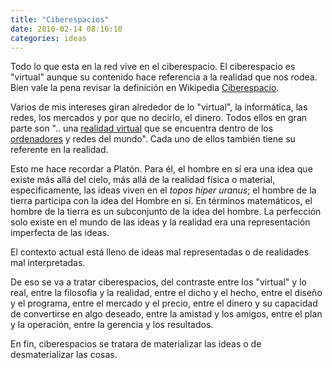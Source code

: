 ```yaml
---
title: "Ciberespacios"
date: 2010-02-14 08:16:10
categories: ideas
---
```

Todo lo que esta en la red vive en el ciberespacio. El ciberespacio es "virtual" aunque su contenido hace referencia a la realidad que nos rodea. Bien vale la pena revisar la definición en Wikipedia [Ciberespacio](https://es.wikipedia.org/wiki/Ciberespacio). 

Varios de mis intereses giran alrededor de lo "virtual", la informática, las redes, los mercados y por que no decirlo, el dinero. Todos ellos en gran parte son ".. una [realidad virtual](https://es.wikipedia.org/wiki/Realidad_virtual) que se encuentra dentro de los [ordenadores](https://es.wikipedia.org/wiki/Ordenador) y redes del mundo". Cada uno de ellos también tiene su referente en la realidad. 

Esto me hace recordar a Platón. Para él, el hombre en sí era una idea que existe más allá del cielo, más allá de la realidad física o material, específicamente, las ideas viven en el *topos hiper uranus*; el hombre de la tierra participa con la idea del Hombre en sí. En términos matemáticos, el hombre de la tierra es un subconjunto de la idea del hombre. La perfección solo existe en el mundo de las ideas y la realidad era una representación imperfecta de las ideas. 

El contexto actual está lleno de ideas mal representadas o de realidades mal interpretadas.

De eso se va a tratar ciberespacios, del contraste entre los "virtual" y lo real, entre la filosofia y la realidad, entre el dicho y el hecho, entre el diseño y el programa, entre el mercado y el precio, entre el dinero y su capacidad de convertirse en algo deseado, entre la amistad y los amigos, entre el plan y la operación, entre la gerencia y los resultados.

En fin, ciberespacios se tratara de materializar las ideas o de desmaterializar las cosas.